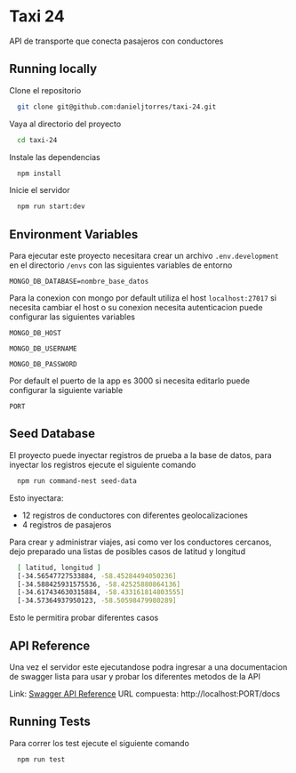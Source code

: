 
# Taxi 24

API de transporte que conecta pasajeros con conductores
## Running locally

Clone el repositorio

```bash
  git clone git@github.com:danieljtorres/taxi-24.git
```

Vaya al directorio del proyecto

```bash
  cd taxi-24
```

Instale las dependencias

```bash
  npm install
```

Inicie el servidor

```bash
  npm run start:dev
```

## Environment Variables

Para ejecutar este proyecto necesitara crear un archivo `.env.development` en el directorio `/envs` con las siguientes variables de entorno

`MONGO_DB_DATABASE=nombre_base_datos`

Para la conexion con mongo por default utiliza el host `localhost:27017` si necesita cambiar el host o su conexion necesita autenticacion puede configurar las siguientes variables

`MONGO_DB_HOST`

`MONGO_DB_USERNAME`

`MONGO_DB_PASSWORD`

Por default el puerto de la app es 3000 si necesita editarlo puede configurar la siguiente variable

`PORT`
## Seed Database

El proyecto puede inyectar registros de prueba a la base de datos, para inyectar los registros ejecute el siguiente comando

```bash
  npm run command-nest seed-data
```

Esto inyectara: 

- 12 registros de conductores con diferentes geolocalizaciones
- 4 registros de pasajeros

Para crear y administrar viajes, asi como ver los conductores cercanos, dejo preparado una listas de posibles casos de latitud y longitud

```bash
  [ latitud, longitud ]
  [-34.56547727533884, -58.45284494050236]
  [-34.588425931575536, -58.42525880864136]
  [-34.617434630315884, -58.433161814803555]
  [-34.57364937950123, -58.50598479980289]
```

Esto le permitira probar diferentes casos
## API Reference

Una vez el servidor este ejecutandose podra ingresar a una documentacion de swagger lista para usar y probar los diferentes metodos de la API

Link: [Swagger API Reference](http://localhost:3000/docs) URL compuesta: http://localhost:PORT/docs
## Running Tests

Para correr los test ejecute el siguiente comando

```bash
  npm run test
```
